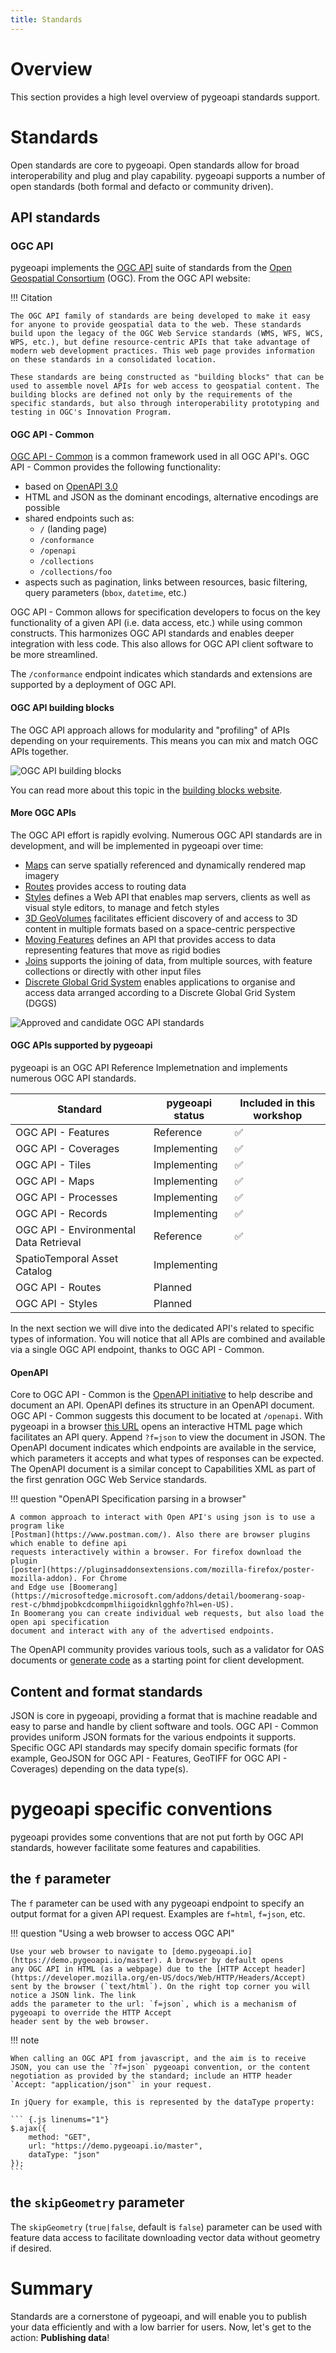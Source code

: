 ```yaml
---
title: Standards
---
```


# Overview

This section provides a high level overview of pygeoapi standards support.

# Standards

Open standards are core to pygeoapi. Open standards allow for broad interoperability and plug and play capability. pygeoapi supports
a number of open standards (both formal and defacto or community driven).

## API standards

### OGC API

pygeoapi implements the [OGC API](https://ogcapi.ogc.org) suite of standards from the [Open Geospatial Consortium](https://www.ogc.org/) (OGC). From the OGC API website:

!!! Citation

    The OGC API family of standards are being developed to make it easy for anyone to provide geospatial data to the web. These standards build upon the legacy of the OGC Web Service standards (WMS, WFS, WCS, WPS, etc.), but define resource-centric APIs that take advantage of modern web development practices. This web page provides information on these standards in a consolidated location.

    These standards are being constructed as "building blocks" that can be used to assemble novel APIs for web access to geospatial content. The building blocks are defined not only by the requirements of the specific standards, but also through interoperability prototyping and testing in OGC's Innovation Program. 

#### OGC API - Common

[OGC API - Common](https://ogcapi.ogc.org/common/) is a common framework used in all OGC API's. 
OGC API - Common provides the following functionality:

- based on [OpenAPI 3.0](https://spec.openapis.org/oas/latest.html)
- HTML and JSON as the dominant encodings, alternative encodings are possible
- shared endpoints such as:
    - `/` (landing page)
    - `/conformance`
    - `/openapi`
    - `/collections`
    - `/collections/foo`
- aspects such as pagination, links between resources, basic filtering, query parameters (`bbox`, `datetime`, etc.)

OGC API - Common allows for specification developers to focus on the key functionality of a given API (i.e. data access, etc.)
while using common constructs. This harmonizes OGC API standards and enables deeper integration with less code. This also
allows for OGC API client software to be more streamlined.

The `/conformance` endpoint indicates which standards and extensions are supported by a deployment of OGC API.

#### OGC API building blocks

The OGC API approach allows for modularity and "profiling" of APIs depending on your requirements.  This means you
can mix and match OGC APIs together.

![OGC API building blocks](assets/images/ogc-api-building-blocks.png)

You can read more about this topic in the [building blocks website](https://blocks.ogc.org/).

#### More OGC APIs

The OGC API effort is rapidly evolving. Numerous OGC API standards are in development, and will be implemented in
pygeoapi over time:

- [Maps](https://ogcapi.ogc.org/maps) can serve spatially referenced and dynamically rendered map imagery
- [Routes](https://ogcapi.ogc.org/routes) provides access to routing data
- [Styles](https://ogcapi.ogc.org/styles) defines a Web API that enables map servers, clients as well as visual style editors, to manage and fetch styles
- [3D GeoVolumes](https://ogcapi.ogc.org/geovolumes) facilitates efficient discovery of and access to 3D content in multiple formats based on a space-centric perspective
- [Moving Features](https://ogcapi.ogc.org/movingfeatures) defines an API that provides access to data representing features that move as rigid bodies
- [Joins](https://ogcapi.ogc.org/joins)  supports the joining of data, from multiple sources, with feature collections or directly with other input files
- [Discrete Global Grid System](https://ogcapi.ogc.org/dggs) enables applications to organise and access data arranged according to a Discrete Global Grid System (DGGS)

![Approved and candidate OGC API standards](assets/images/ogcapis.png)

#### OGC APIs supported by pygeoapi

pygeoapi is an OGC API Reference Implemetnation and implements numerous OGC API standards.


| Standard                               | pygeoapi status | Included in this workshop |
|----------------------------------------|-----------------|---------------------------|
| OGC API - Features                     | Reference       | ✅                        |
| OGC API - Coverages                    | Implementing    | ✅                        |
| OGC API - Tiles                        | Implementing    | ✅                        |
| OGC API - Maps                         | Implementing    | ✅                        |
| OGC API - Processes                    | Implementing    | ✅                        |
| OGC API - Records                      | Implementing    | ✅                        |
| OGC API - Environmental Data Retrieval | Reference       | ✅                        |
| SpatioTemporal Asset Catalog           | Implementing    |                           |
| OGC API - Routes                       | Planned         |                           |
| OGC API - Styles                       | Planned         |                           |

In the next section we will dive into the dedicated API's related to specific types of information. You will
notice that all APIs are combined and available via a single OGC API endpoint, thanks to OGC API - Common.

#### OpenAPI

Core to OGC API - Common is the [OpenAPI initiative](https://www.openapis.org/about) to help
describe and document an API. OpenAPI defines its structure in an OpenAPI document. 
OGC API - Common suggests this document to be located at `/openapi`. With pygeoapi in a browser 
[this URL](https://demo.pygeoapi.io/master/openapi) opens an interactive HTML page which facilitates 
an API query. Append `?f=json` to view the document in JSON. The OpenAPI document indicates which
endpoints are available in the service, which parameters it accepts and 
what types of responses can be expected. The OpenAPI document is a similar concept to Capabilities
XML as part of the first genration OGC Web Service standards.

!!! question "OpenAPI Specification parsing in a browser" 

    A common approach to interact with Open API's using json is to use a program like 
    [Postman](https://www.postman.com/). Also there are browser plugins which enable to define api 
    requests interactively within a browser. For firefox download the plugin 
    [poster](https://pluginsaddonsextensions.com/mozilla-firefox/poster-mozilla-addon). For Chrome 
    and Edge use [Boomerang](https://microsoftedge.microsoft.com/addons/detail/boomerang-soap-rest-c/bhmdjpobkcdcompmlhiigoidknlgghfo?hl=en-US). 
    In Boomerang you can create individual web requests, but also load the open api specification 
    document and interact with any of the advertised endpoints. 

The OpenAPI community provides various tools, such as a validator for OAS documents or 
[generate code](https://swagger.io/tools/swagger-codegen/) as a starting point for client development.

## Content and format standards

JSON is core in pygeoapi, providing a format that is machine readable and easy to parse and handle
by client software and tools.  OGC API - Common provides uniform JSON formats for the various
endpoints it supports.  Specific OGC API standards may specify domain specific formats (for example,
GeoJSON for OGC API - Features, GeoTIFF for OGC API - Coverages) depending on the data type(s).

# pygeoapi specific conventions

pygeoapi provides some conventions that are not put forth by OGC API standards, however facilitate
some features and capabilities.

## the `f` parameter

The `f` parameter can be used with any pygeoapi endpoint to specify an output format for a given
  API request.  Examples are `f=html`, `f=json`, etc.

!!! question "Using a web browser to access OGC API"

    Use your web browser to navigate to [demo.pygeoapi.io](https://demo.pygeoapi.io/master). A browser by default opens 
    any OGC API in HTML (as a webpage) due to the [HTTP Accept header](https://developer.mozilla.org/en-US/docs/Web/HTTP/Headers/Accept) 
    sent by the browser (`text/html`). On the right top corner you will notice a JSON link. The link 
    adds the parameter to the url: `f=json`, which is a mechanism of pygeoapi to override the HTTP Accept
    header sent by the web browser.

!!! note 

    When calling an OGC API from javascript, and the aim is to receive JSON, you can use the `?f=json` pygeoapi convention, or the content 
    negotiation as provided by the standard; include an HTTP header `Accept: "application/json"` in your request.

    In jQuery for example, this is represented by the dataType property:

    ``` {.js linenums="1"}
    $.ajax({
        method: "GET",
        url: "https://demo.pygeoapi.io/master",
        dataType: "json"
    });
    ```

## the `skipGeometry` parameter

The `skipGeometry` (`true|false`, default is `false`) parameter can be used with feature data access to facilitate
downloading vector data without geometry if desired.

# Summary

Standards are a cornerstone of pygeoapi, and will enable you to publish your data efficiently and with a low
barrier for users.  Now, let's get to the action: **Publishing data**!

